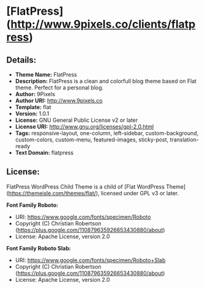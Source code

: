 # [FlatPress] (http://www.9pixels.co/clients/flatpress)

## Details:

- **Theme Name:** FlatPress
- **Description:** FlatPress is a clean and colorfull blog theme based on Flat theme. Perfect for a personal blog.
- **Author:** 9Pixels
- **Author URI:** http://www.9pixels.co
- **Template:** flat
- **Version:** 1.0.1
- **License:** GNU General Public License v2 or later
- **License URI:** http://www.gnu.org/licenses/gpl-2.0.html
- **Tags:** responsive-layout, one-column, left-sidebar, custom-background, custom-colors, custom-menu, featured-images, sticky-post, translation-ready
- **Text Domain:** flatpress

## License:

FlatPress WordPress Child Theme is a child of [Flat WordPress Theme] (https://themeisle.com/themes/flat/), licensed under GPL v3 or later.

__Font Family Roboto:__
- URI: https://www.google.com/fonts/specimen/Roboto
- Copyright (C) Christian Robertson (https://plus.google.com/110879635926653430880/about)
- License: Apache License, version 2.0

__Font Family Roboto Slab:__
- URI: https://www.google.com/fonts/specimen/Roboto+Slab
- Copyright (C) Christian Robertson (https://plus.google.com/110879635926653430880/about)
- License: Apache License, version 2.0